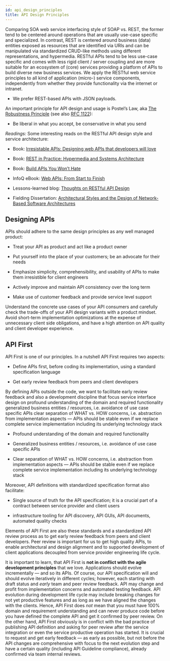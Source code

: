 ```yaml
---
id: api_design_principles
title: API Design Principles
---
```


Comparing SOA web service interfacing style of SOAP vs. REST, the former tend to be centered around operations that are usually use-case specific and specialized. In contrast, REST is centered around business (data) entities exposed as resources that are identified via URIs and can be manipulated via standardized CRUD-like methods using different representations, and hypermedia. RESTful APIs tend to be less use-case specific and comes with less rigid client / server coupling and are more suitable for an ecosystem of (core) services providing a platform of APIs to build diverse new business services. We apply the RESTful web service principles to all kind of application (micro-) service components, independently from whether they provide functionality via the internet or intranet.

  - We prefer REST-based APIs with JSON payloads.

An important principle for API design and usage is Postel’s Law, aka [The Robustness Principle](http://en.wikipedia.org/wiki/Robustness_principle) (see also [RFC 1122](https://tools.ietf.org/html/rfc1122)):

  - Be liberal in what you accept, be conservative in what you send

*Readings:* Some interesting reads on the RESTful API design style and
service architecture:

  - Book: [Irresistable APIs: Designing web APIs that developers will love](https://www.amazon.de/Irresistible-APIs-Designing-that-developers/dp/1617292559)

  - Book: [REST in Practice: Hypermedia and Systems Architecture](http://www.amazon.de/REST-Practice-Hypermedia-Systems-Architecture/dp/0596805829)

  - Book: [Build APIs You Won’t Hate](https://leanpub.com/build-apis-you-wont-hate)

  - InfoQ eBook: [Web APIs: From Start to Finish](http://www.infoq.com/minibooks/emag-web-api)

  - Lessons-learned blog: [Thoughts on RESTful API Design](http://restful-api-design.readthedocs.org/en/latest/)

  - Fielding Dissertation: [Architectural Styles and the Design of Network-Based Software Architectures](http://www.ics.uci.edu/~fielding/pubs/dissertation/top.htm)

## Designing APIs

APIs should adhere to the same design principles as any well managed product:

  - Treat your API as product and act like a product owner

  - Put yourself into the place of your customers; be an advocate for
    their needs

  - Emphasize simplicity, comprehensibility, and usability of APIs to
    make them irresistible for client engineers

  - Actively improve and maintain API consistency over the long term

  - Make use of customer feedback and provide service level support

Understand the concrete use cases of your API consumers and carefully check the trade-offs of your API design variants with a product mindset. Avoid short-term implementation optimizations at the expense of unnecessary client side obligations, and have a high attention on API quality and client developer experience.

## API First

API First is one of our principles. In a nutshell API First requires two aspects:

  - Define APIs first, before coding its implementation, using a standard specification language

  - Get early review feedback from peers and client developers

By defining APIs outside the code, we want to facilitate early review feedback and also a development discipline that focus service interface design on profound understanding of the domain and required functionality generalized business entities / resources, i.e. avoidance of use case specific APIs clear separation of WHAT vs. HOW concerns, i.e. abstraction from implementation aspects — APIs should be stable even if we replace complete service implementation including its underlying technology stack

  - Profound understanding of the domain and required functionality

  - Generalized business entities / resources, i.e. avoidance of use case specific APIs

  - Clear separation of WHAT vs. HOW concerns, i.e. abstraction from implementation aspects — APIs should be stable even if we replace complete service implementation including its underlying technology stack

Moreover, API definitions with standardized specification format also facilitate:

  - Single source of truth for the API specification; it is a crucial
    part of a contract between service provider and client users

  - infrastructure tooling for API discovery, API GUIs, API documents,
    automated quality checks

Elements of API First are also these standards and a standardized API review process as to get early review feedback from peers and client developers. Peer review is important for us to get high quality APIs, to enable architectural and design alignment and to supported development of client applications decoupled from service provider engineering life cycle.

It is important to learn, that API First is **not in conflict with the agile development principles** that we love. Applications should evolve incrementally — and so its APIs. Of course, our API specification will and should evolve iteratively in different cycles; however, each starting with draft status and *early* team and peer review feedback. API may change and profit from implementation concerns and automated testing feedback. API evolution during development life cycle may include breaking changes for not yet productive features and as long as we have aligned the changes with the clients. Hence, API First does *not* mean that you must have 100% domain and requirement understanding and can never produce code before you have defined the complete API and get it confirmed by peer review. On the other hand, API First obviously is in conflict with the bad practice of publishing API definition and asking for peer review after the service integration or even the service productive operation has started. It is crucial to request and get early feedback — as early as possible, but not before the API changes are comprehensive with focus to the next evolution step and have a certain quality (including API Guideline compliance), already confirmed via team internal reviews.
